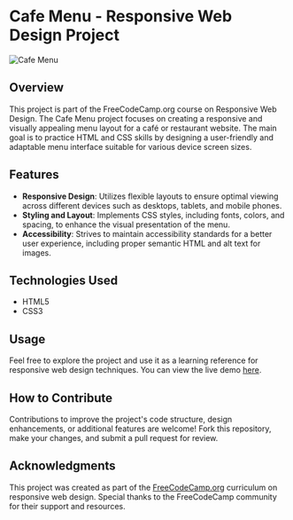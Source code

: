 # Cafe Menu - Responsive Web Design Project

![Cafe Menu](https://github.com/Salf1-Sabit/Cafe-Menu/assets/70028517/d650c021-d655-4716-94a0-6799cd3dd5ed)

## Overview
This project is part of the FreeCodeCamp.org course on Responsive Web Design. The Cafe Menu project focuses on creating a responsive and visually appealing menu layout for a café or restaurant website. The main goal is to practice HTML and CSS skills by designing a user-friendly and adaptable menu interface suitable for various device screen sizes.

## Features
- **Responsive Design**: Utilizes flexible layouts to ensure optimal viewing across different devices such as desktops, tablets, and mobile phones.
- **Styling and Layout**: Implements CSS styles, including fonts, colors, and spacing, to enhance the visual presentation of the menu.
- **Accessibility**: Strives to maintain accessibility standards for a better user experience, including proper semantic HTML and alt text for images.

## Technologies Used
- HTML5
- CSS3

## Usage
Feel free to explore the project and use it as a learning reference for responsive web design techniques. You can view the live demo [here](cafe-menu-99.netlify.app).

## How to Contribute
Contributions to improve the project's code structure, design enhancements, or additional features are welcome! Fork this repository, make your changes, and submit a pull request for review.

## Acknowledgments
This project was created as part of the [FreeCodeCamp.org](https://www.freecodecamp.org/) curriculum on responsive web design. Special thanks to the FreeCodeCamp community for their support and resources.
